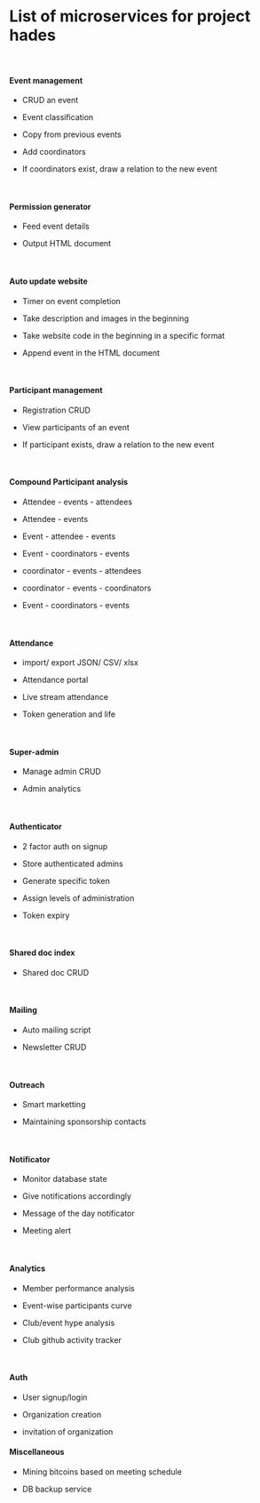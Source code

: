 # List of microservices for project hades


<br />
 

#### Event management


* CRUD an event

* Event classification

* Copy from previous events

* Add coordinators

* If coordinators exist, draw a relation to the new event

<br />

#### Permission generator

* Feed event details

* Output HTML document

<br />

#### Auto update website

* Timer on event completion

* Take description and images in the beginning

* Take website code in the beginning in a specific format

* Append event in the HTML document 

<br />

#### Participant management


* Registration CRUD

* View participants of an event

* If participant exists, draw a relation to the new event

<br />

#### Compound Participant analysis

* Attendee - events - attendees

* Attendee - events

* Event - attendee - events 

* Event - coordinators - events

* coordinator - events - attendees

* coordinator - events - coordinators

* Event - coordinators - events

<br />

#### Attendance

* import/ export JSON/ CSV/ xlsx

* Attendance portal

* Live stream attendance

* Token generation and life

<br />

#### Super-admin

* Manage admin CRUD

* Admin analytics

<br />

#### Authenticator

* 2 factor auth on signup

* Store authenticated admins

* Generate specific token

* Assign levels of administration

* Token expiry

<br />

#### Shared doc index

* Shared doc CRUD

<br />

#### Mailing

* Auto mailing script

* Newsletter CRUD

<br />

#### Outreach

* Smart marketting

* Maintaining sponsorship contacts

<br />

#### Notificator

* Monitor database state

* Give notifications accordingly

* Message of the day notificator

* Meeting alert

<br />

#### Analytics

* Member performance analysis

* Event-wise participants curve

* Club/event hype analysis

* Club github activity tracker

<br />

#### Auth

* User signup/login

* Organization creation

* invitation of organization

#### Miscellaneous 
                           
* Mining bitcoins based on meeting schedule       

* DB backup service
